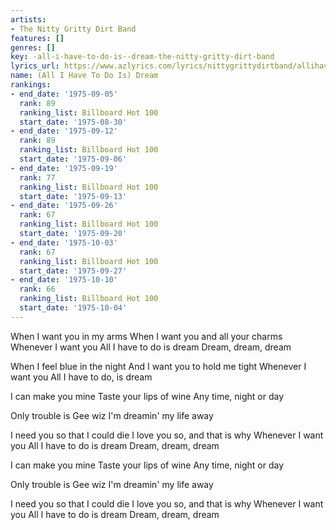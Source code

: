 ```yaml
---
artists:
- The Nitty Gritty Dirt Band
features: []
genres: []
key: -all-i-have-to-do-is--dream-the-nitty-gritty-dirt-band
lyrics_url: https://www.azlyrics.com/lyrics/nittygrittydirtband/allihavetodoisdream.html
name: (All I Have To Do Is) Dream
rankings:
- end_date: '1975-09-05'
  rank: 89
  ranking_list: Billboard Hot 100
  start_date: '1975-08-30'
- end_date: '1975-09-12'
  rank: 89
  ranking_list: Billboard Hot 100
  start_date: '1975-09-06'
- end_date: '1975-09-19'
  rank: 77
  ranking_list: Billboard Hot 100
  start_date: '1975-09-13'
- end_date: '1975-09-26'
  rank: 67
  ranking_list: Billboard Hot 100
  start_date: '1975-09-20'
- end_date: '1975-10-03'
  rank: 67
  ranking_list: Billboard Hot 100
  start_date: '1975-09-27'
- end_date: '1975-10-10'
  rank: 66
  ranking_list: Billboard Hot 100
  start_date: '1975-10-04'
---
```


When I want you in my arms
When I want you and all your charms
Whenever I want you
All I have to do is dream
Dream, dream, dream

When I feel blue in the night
And I want you to hold me tight
Whenever I want you
All I have to do, is dream

I can make you mine
Taste your lips of wine
Any time, night or day

Only trouble is
Gee wiz
I'm dreamin' my life away

I need you so that I could die
I love you so, and that is why
Whenever I want you
All I have to do is dream
Dream, dream, dream

I can make you mine
Taste your lips of wine
Any time, night or day

Only trouble is
Gee wiz
I'm dreamin' my life away

I need you so that I could die
I love you so, and that is why
Whenever I want you
All I have to do is dream
Dream, dream, dream



